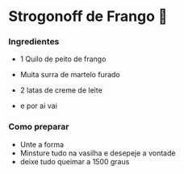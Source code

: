 # Strogonoff de Frango :meat_on_bone:

### Ingredientes

- 1 Quilo de peito de frango

- Muita surra de martelo furado

- 2 latas de creme de leite

- e por ai vai

  

### Como preparar

- Unte a forma
- Minsture tudo na vasilha e desepeje a vontade
- deixe tudo queimar a 1500 graus









